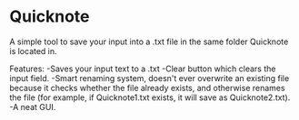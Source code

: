 # Quicknote
A simple tool to save your input into a .txt file in the same folder Quicknote is located in.

Features:
-Saves your input text to a .txt
-Clear button which clears the input field.
-Smart renaming system, doesn't ever overwrite an existing file because it checks whether the file already exists, and otherwise renames the file (for example, if Quicknote1.txt exists, it will save as Quicknote2.txt).
-A neat GUI.
